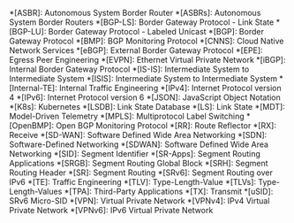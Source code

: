 *[ASBR]: Autonomous System Border Router
*[ASBRs]: Autonomous System Border Routers
*[BGP-LS]: Border Gateway Protocol - Link State
*[BGP-LU]: Border Gateway Protocol - Labeled Unicast
*[BGP]: Border Gateway Protocol
*[BMP]: BGP Monitoring Protocol
*[CNNS]: Cloud Native Network Services
*[eBGP]: External Border Gateway Protocol
*[EPE]: Egress Peer Engineering
*[EVPN]: Ethernet Virtual Private Network
*[iBGP]: Internal Border Gateway Protocol
*[IS-IS]: Intermediate System to Intermediate System
*[ISIS]: Intermediate System to Intermediate System
*[Internal-TE]: Internal Traffic Engineering
*[IPv4]: Internet Protocol version 4
*[IPv6]: Internet Protocol version 6
*[JSON]: JavaScript Object Notation
*[K8s]: Kubernetes
*[LSDB]: Link State Database
*[LS]: Link State
*[MDT]: Model-Driven Telemetry
*[MPLS]: Multiprotocol Label Switching
*[OpenBMP]: Open BGP Monitoring Protocol
*[RR]: Route Reflector
*[RX]: Receive
*[SD-WAN]: Software Defined Wide Area Networking
*[SDN]: Software-Defined Networking
*[SDWAN]: Software Defined Wide Area Networking
*[SID]: Segment Identifier
*[SR-Apps]: Segment Routing Applications
*[SRGB]: Segment Routing Global Block
*[SRH]: Segment Routing Header
*[SR]: Segment Routing
*[SRv6]: Segment Routing over IPv6
*[TE]: Traffic Engineering
*[TLV]: Type-Length-Value
*[TLVs]: Type-Length-Values
*[TPA]: Third-Party Applications
*[TX]: Transmit
*[uSID]: SRv6 Micro-SID
*[VPN]: Virtual Private Network
*[VPNv4]: IPv4 Virtual Private Network
*[VPNv6]: IPv6 Virtual Private Network
